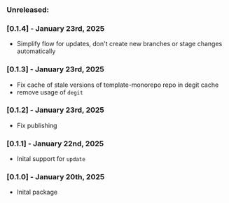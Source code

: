 ### Unreleased:

### [0.1.4] - January 23rd, 2025

- Simplify flow for updates, don't create new branches or stage changes automatically

### [0.1.3] - January 23rd, 2025

- Fix cache of stale versions of template-monorepo repo in degit cache
- remove usage of `degit`

### [0.1.2] - January 23rd, 2025

- Fix publishing

### [0.1.1] - January 22nd, 2025

- Inital support for `update`

### [0.1.0] - January 20th, 2025

- Inital package
